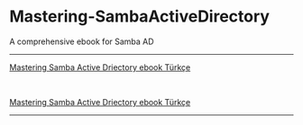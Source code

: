 # Mastering-SambaActiveDirectory
A comprehensive ebook for Samba AD

---

[Mastering Samba Active Driectory ebook Türkçe](https://github.com/eesmer/Mastering-SambaActiveDirectory/blob/master/)

<br>

[Mastering Samba Active Driectory ebook Türkçe](https://github.com/eesmer/Mastering-SambaActiveDirectory/blob/master/)

---
